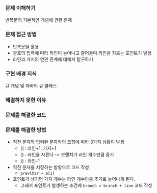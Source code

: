 ### 문제 이해하기
반복문의 기본적인 개념에 관한 문제

### 문제 접근 방법
- 반복문을 활용
- 괄호의 입력에 따라 라인이 늘어나고 줄어들며 라인을 자르는 포인트가 발생
- 라인과 가지의 연관 관계에 대해서 탐구하기

### 구현 배경 지식
큐 개념 및 자바의 큐 클래스 

### 해결하지 못한 이유

### 문제를 해결한 코드

### 문제를 해결한 방법
- 직전 문자와 입력된 문자와의 조합에 따라 3가지 상황이 발생
  - (( : 라인+1, 가지+1
  - () : 라인을 자른다 -> 브랜치가 라인 개수만큼 증가
  - )) : 라인-1
- 직전 문자를 저장하는 방향으로 코드 작성
  - ```prevChar = a[i]```
- 포인트가 생기면 가지 개수는 라인 개수만큼 추가로 늘어나게 된다.
  - 그래서 포인트가 발생하는 조건에 ```branch = branch + line``` 코드 작성
